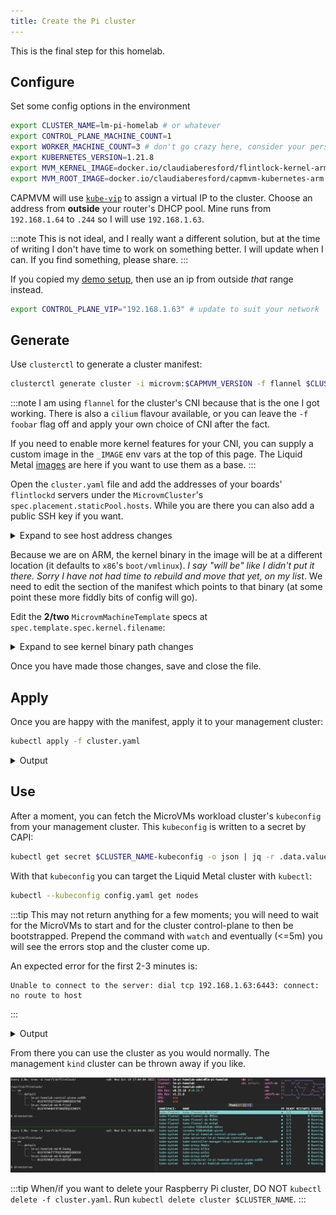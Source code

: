 ```yaml
---
title: Create the Pi cluster
---
```


This is the final step for this homelab.

## Configure

Set some config options in the environment

```bash
export CLUSTER_NAME=lm-pi-homelab # or whatever
export CONTROL_PLANE_MACHINE_COUNT=1
export WORKER_MACHINE_COUNT=3 # don't go crazy here, consider your personal capacity
export KUBERNETES_VERSION=1.21.8
export MVM_KERNEL_IMAGE=docker.io/claudiaberesford/flintlock-kernel-arm:5.10.77
export MVM_ROOT_IMAGE=docker.io/claudiaberesford/capmvm-kubernetes-arm:1.21.8 # this tag should match the KUBERNETES_VERSION above
```

CAPMVM will use [`kube-vip`][kvip] to assign a virtual IP to the cluster.
Choose an address from **outside** your router's DHCP pool. Mine runs from `192.168.1.64` to `.244`
so I will use `192.168.1.63`.

:::note
This is not ideal, and I really want a different solution, but at the time of writing
I don't have time to work on something better. I will update when I can. If you find
something, please share.
:::

If you copied my [demo setup][demo], then use an ip from outside _that_ range
instead.

```bash
export CONTROL_PLANE_VIP="192.168.1.63" # update to suit your network
```

## Generate

Use `clusterctl` to generate a cluster manifest:

```bash
clusterctl generate cluster -i microvm:$CAPMVM_VERSION -f flannel $CLUSTER_NAME > cluster.yaml
```

:::note
I am using `flannel` for the cluster's CNI because that is the one I got working.
There is also a `cilium` flavour available, or you can leave the `-f foobar` flag off and
apply your own choice of CNI after the fact.

If you need to enable more kernel features for your CNI, you can supply a custom
image in the `_IMAGE` env vars at the top of this page. The Liquid Metal [images][images]
are here if you want to use them as a base.
:::

Open the `cluster.yaml` file and add the addresses of your boards' `flintlockd`
servers under the `MicrovmCluster`'s `spec.placement.staticPool.hosts`.
While you are there you can also add a public SSH key if you want.

<details><summary>Expand to see host address changes</summary>

```yaml
...
---
apiVersion: infrastructure.cluster.x-k8s.io/v1alpha1
kind: MicrovmCluster
metadata:
  name: lm-pi-homelab
  namespace: default
spec:
  sshPublicKeys:
  - user: "root"
    authorizedKeys:
    - "ssh-ed25519 foobar" # add your own or remove the sshPublicKeys section
  controlPlaneEndpoint:
    host: 192.168.1.63
    port: 6443
  placement:
    staticPool:
      hosts:
      - controlplaneAllowed: true
        endpoint: 192.168.1.216:9090
      - controlplaneAllowed: true
        endpoint: 192.168.1.217:9090
      # etc as necessary
...
```

</details>

Because we are on ARM, the kernel binary in the image will be at a different
location (it defaults to `x86`'s `boot/vmlinux`). _I say "will be" like I didn't
put it there. Sorry I have not had time to rebuild and move that yet, on my list_.
We need to edit the section of the manifest which points to that binary (at some point
these more fiddly bits of config will go).

Edit the **2/two** `MicrovmMachineTemplate` specs at `spec.template.spec.kernel.filename`:

<details><summary>Expand to see kernel binary path changes</summary>

```yaml
...
---
apiVersion: infrastructure.cluster.x-k8s.io/v1alpha1
kind: MicrovmMachineTemplate
metadata:
  name: lm-pi-homelab-control-plane
  namespace: default
spec:
  template:
    spec:
      kernel:
        filename: boot/image
        image: docker.io/claudiaberesford/flintlock-kernel-arm:5.10.77
      kernelCmdline: {}
...
---
apiVersion: infrastructure.cluster.x-k8s.io/v1alpha1
kind: MicrovmMachineTemplate
metadata:
  name: lm-pi-homelab-md-0
  namespace: default
spec:
  template:
    spec:
      kernel:
        filename: boot/image
        image: docker.io/claudiaberesford/flintlock-kernel-arm:5.10.77
      kernelCmdline: {}
...
```

</details>

Once you have made those changes, save and close the file.

## Apply

Once you are happy with the manifest, apply it to your management cluster:

```bash
kubectl apply -f cluster.yaml
```

<details><summary>Output</summary>

```bash
cluster.cluster.x-k8s.io/lm-pi-homelab created
microvmcluster.infrastructure.cluster.x-k8s.io/lm-pi-homelab created
kubeadmcontrolplane.controlplane.cluster.x-k8s.io/lm-pi-homelab created
microvmmachinetemplate.infrastructure.cluster.x-k8s.io/lm-pi-homelab created
machinedeployment.cluster.x-k8s.io/lm-pi-homelab created
microvmmachinetemplate.infrastructure.cluster.x-k8s.io/lm-pi-homelab created
kubeadmconfigtemplate.bootstrap.cluster.x-k8s.io/lm-pi-homelab created
clusterresourceset.addons.cluster.x-k8s.io/crs-flannel created
configmap/flannel-addon created
```

</details>

## Use

After a moment, you can fetch the MicroVMs workload cluster's `kubeconfig` from
your management cluster. This `kubeconfig` is written to a secret by CAPI:

```bash
kubectl get secret $CLUSTER_NAME-kubeconfig -o json | jq -r .data.value | base64 -d > config.yaml
```

With that `kubeconfig` you can target the Liquid Metal cluster with `kubectl`:

```bash
kubectl --kubeconfig config.yaml get nodes
```

:::tip
This may not return anything for a few moments; you will need to wait for the MicroVMs
to start and for the cluster control-plane to then be bootstrapped.
Prepend the command with `watch` and eventually (<=5m) you
will see the errors stop and the cluster come up.

An expected error for the first 2-3 minutes is:

```
Unable to connect to the server: dial tcp 192.168.1.63:6443: connect: no route to host
```
:::

<details><summary>Output</summary>

```bash
NAME                                STATUS   ROLES                  AGE     VERSION
lm-pi-homelab-control-plane-hdpkj   Ready    control-plane,master   4m35s   v1.21.8
lm-pi-homelab-md-0-9444f            Ready    <none>                 3m41s   v1.21.8
lm-pi-homelab-md-0-bdqwj            Ready    <none>                 3m43s   v1.21.8
lm-pi-homelab-md-0-gfgbq            Ready    <none>                 3m41s   v1.21.8
```

</details>

From there you can use the cluster as you would normally. The management `kind` cluster can
be thrown away if you like.

![running cluster](/img/running-cluster.png)

:::tip
When/if you want to delete your Raspberry Pi cluster, DO NOT `kubectl delete -f cluster.yaml`.
Run `kubectl delete cluster $CLUSTER_NAME`.
:::

[kvip]: https://kube-vip.io/
[net]: /docs/tutorial-basics/network
[mmt]: https://github.com/weaveworks-liquidmetal/cluster-api-provider-microvm/blob/42196e0bf388235f39211769cb8e5c0049172c10/api/v1alpha1/types.go#L103-L105
[images]: https://github.com/weaveworks-liquidmetal/image-builder
[demo]: /docs/build-guide/demo-build
